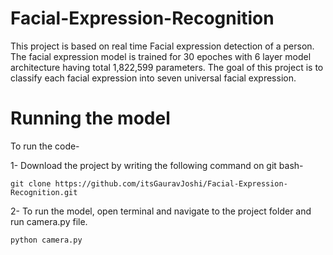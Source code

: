 # Facial-Expression-Recognition
This project is based on real time Facial expression detection of a person. The facial expression model is trained for 30 epoches with 6 layer model architecture having total 1,822,599 parameters. The goal of this project is to classify each facial expression into seven universal facial expression.

# Running the model
To run the code-  

1- Download the project by writing the following command on git bash-
```
git clone https://github.com/itsGauravJoshi/Facial-Expression-Recognition.git
```
2- To run the model, open terminal and navigate to the project folder and run camera.py file.
```
python camera.py
```
